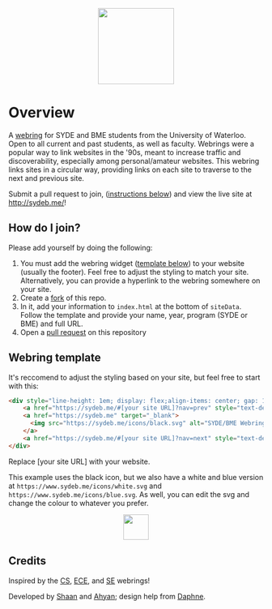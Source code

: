 <p align="center"><img height="150px" src="https://github.com/user-attachments/assets/fbd0f0b5-de0a-4a06-a7c5-540e0dcd51e2"></p>

# Overview

A [webring](https://en.wikipedia.org/wiki/Webring) for SYDE and BME students from the University of Waterloo. Open to all current and past students, as well as faculty. Webrings were a popular way to link websites in the '90s, meant to increase traffic and discoverability, especially among personal/amateur websites. This webring links sites in a circular way, providing links on each site to traverse to the next and previous site.

Submit a pull request to join, ([instructions below](https://github.com/shaan-s/syde-bme-webring/tree/main#how-do-i-join)) and view the live site at http://sydeb.me/!

## How do I join?

Please add yourself by doing the following:
1. You must add the webring widget ([template below](https://github.com/shaan-s/syde-bme-webring/edit/main/README.md#webring-template)) to your website (usually the footer). Feel free to adjust the styling to match your site. Alternatively, you can provide a hyperlink to the webring somewhere on your site.
2. Create a [fork](https://github.com/shaan-s/syde-bme-webring/fork) of this repo.
3. In it, add your information to `index.html` at the bottom of `siteData`. Follow the template and provide your name, year, program (SYDE or BME) and full URL.
4. Open a [pull request](https://github.com/shaan-s/syde-bme-webring/pulls) on this repository

## Webring template

It's reccomend to adjust the styling based on your site, but feel free to start with this:

```html
<div style="line-height: 1em; display: flex;align-items: center; gap: 12px;">
	<a href="https://sydeb.me/#[your site URL]?nav=prev" style="text-decoration:none;">&lt;</a>
	<a href="https://sydeb.me" target="_blank">
	  <img src="https://sydeb.me/icons/black.svg" alt="SYDE/BME Webring" style="width: 24px;">
	</a>
	<a href="https://sydeb.me/#[your site URL]?nav=next" style="text-decoration:none;">&gt;</a>
</div>
```
Replace [your site URL] with your website.

This example uses the black icon, but we also have a white and blue version at `https://www.sydeb.me/icons/white.svg` and `https://www.sydeb.me/icons/blue.svg`. As well, you can edit the svg and change the colour to whatever you prefer.

<p align="center"><img height="50px" src="https://github.com/user-attachments/assets/ce3f431c-bae3-4ae5-a9ce-d76a1772158a"></p>


## Credits
Inspired by the [CS](https://cs.uwatering.com/), [ECE](https://github.com/roozbehali/ece_webring), and [SE](https://se-webring.xyz/) webrings!

Developed by [Shaan](https://github.com/shaan-s) and [Ahyan](https://github.com/ahkabir48); design help from [Daphne](https://daphnelai.com/).
